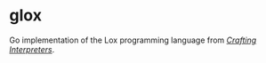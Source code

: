 # glox

Go implementation of the Lox programming language from [_Crafting Interpreters_](https://craftinginterpreters.com/).
